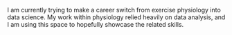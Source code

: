 I am currently trying to make a career switch from exercise physiology into data science. My work within physiology relied heavily on data analysis,
and I am using this space to hopefully showcase the related skills. 
